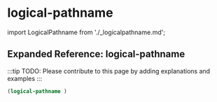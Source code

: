 # logical-pathname

import LogicalPathname from './_logicalpathname.md';

<LogicalPathname />

## Expanded Reference: logical-pathname

:::tip
TODO: Please contribute to this page by adding explanations and examples
:::

```lisp
(logical-pathname )
```
